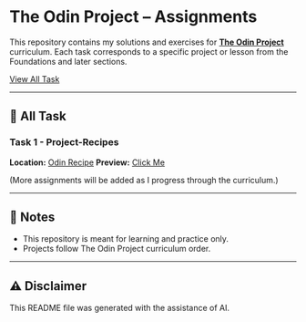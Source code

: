 # The Odin Project – Assignments

This repository contains my solutions and exercises for **[The Odin Project](https://www.theodinproject.com/)** curriculum.
Each task corresponds to a specific project or lesson from the Foundations and later sections.

[View All Task](https://lazyoflife.github.io/The-Odin-Project-Assignments/)

---

## 📂 All Task
### Task 1 - Project-Recipes

**Location:** [Odin Recipe](https://github.com/LazyofLife/The-Odin-Project-Assigments/tree/main/Foundation/Task-1-Odin-Recipes)
**Preview:** [Click Me](https://lazyoflife.github.io/The-Odin-Project-Assignments/Foundation/Task-1-Odin-Recipes/index.html)

(More assignments will be added as I progress through the curriculum.)

---

## 📌 Notes

* This repository is meant for learning and practice only.
* Projects follow The Odin Project curriculum order.

---

## ⚠️ Disclaimer

This README file was generated with the assistance of AI.